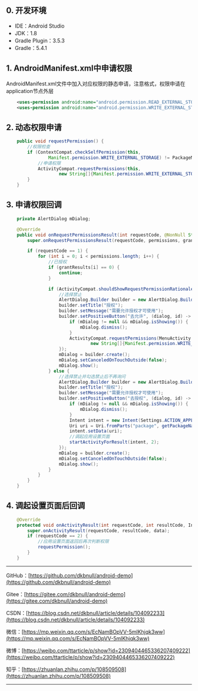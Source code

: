 ## 0. 开发环境

- IDE：Android Studio
- JDK：1.8
- Gradle Plugin：3.5.3
- Gradle：5.4.1

## 1. AndroidManifest.xml中申请权限

AndroidManifest.xml文件中加入对应权限的静态申请，注意格式，权限申请在application节点外层

~~~xml
    <uses-permission android:name="android.permission.READ_EXTERNAL_STORAGE" />
    <uses-permission android:name="android.permission.WRITE_EXTERNAL_STORAGE" />
~~~

## 2. 动态权限申请

~~~java
    public void requestPermission() {
        //权限检查
        if (ContextCompat.checkSelfPermission(this,
                Manifest.permission.WRITE_EXTERNAL_STORAGE) != PackageManager.PERMISSION_GRANTED) {
            //申请权限
            ActivityCompat.requestPermissions(this,
                    new String[]{Manifest.permission.WRITE_EXTERNAL_STORAGE}, 1);
        }
    }
~~~

## 3. 申请权限回调

~~~java
    private AlertDialog mDialog;

    @Override
    public void onRequestPermissionsResult(int requestCode, @NonNull String[] permissions, @NonNull int[] grantResults) {
        super.onRequestPermissionsResult(requestCode, permissions, grantResults);

        if (requestCode == 1) {
            for (int i = 0; i < permissions.length; i++) {
                //已授权
                if (grantResults[i] == 0) {
                    continue;
                }

                if (ActivityCompat.shouldShowRequestPermissionRationale(this, permissions[i])) {
                    //选择禁止
                    AlertDialog.Builder builder = new AlertDialog.Builder(this);
                    builder.setTitle("授权");
                    builder.setMessage("需要允许授权才可使用");
                    builder.setPositiveButton("去允许", (dialog, id) -> {
                        if (mDialog != null && mDialog.isShowing()) {
                            mDialog.dismiss();
                        }
                        ActivityCompat.requestPermissions(MenuActivity.this,
                                new String[]{Manifest.permission.WRITE_EXTERNAL_STORAGE}, 1);
                    });
                    mDialog = builder.create();
                    mDialog.setCanceledOnTouchOutside(false);
                    mDialog.show();
                } else {
                    //选择禁止并勾选禁止后不再询问
                    AlertDialog.Builder builder = new AlertDialog.Builder(this);
                    builder.setTitle("授权");
                    builder.setMessage("需要允许授权才可使用");
                    builder.setPositiveButton("去授权", (dialog, id) -> {
                        if (mDialog != null && mDialog.isShowing()) {
                            mDialog.dismiss();
                        }
                        Intent intent = new Intent(Settings.ACTION_APPLICATION_DETAILS_SETTINGS);
                        Uri uri = Uri.fromParts("package", getPackageName(), null);
                        intent.setData(uri);
                        //调起应用设置页面
                        startActivityForResult(intent, 2);
                    });
                    mDialog = builder.create();
                    mDialog.setCanceledOnTouchOutside(false);
                    mDialog.show();
                }
            }
        }
    }
~~~

## 4. 调起设置页面后回调

~~~java
    @Override
    protected void onActivityResult(int requestCode, int resultCode, Intent data) {
        super.onActivityResult(requestCode, resultCode, data);
        if (requestCode == 2) {
            //应用设置页面返回后再次判断权限
            requestPermission();
        }
    }
~~~



---

GitHub：[https://github.com/dkbnull/android-demo](https://github.com/dkbnull/android-demo)

Gitee：[https://gitee.com/dkbnull/android-demo](https://gitee.com/dkbnull/android-demo)

CSDN：[https://blog.csdn.net/dkbnull/article/details/104092233](https://blog.csdn.net/dkbnull/article/details/104092233)

微信：[https://mp.weixin.qq.com/s/EcNamBOpVV-5mlKhjqk3ww](https://mp.weixin.qq.com/s/EcNamBOpVV-5mlKhjqk3ww)

微博：[https://weibo.com/ttarticle/p/show?id=2309404465336207409222](https://weibo.com/ttarticle/p/show?id=2309404465336207409222)

知乎：[https://zhuanlan.zhihu.com/p/108509508](https://zhuanlan.zhihu.com/p/108509508)

---

